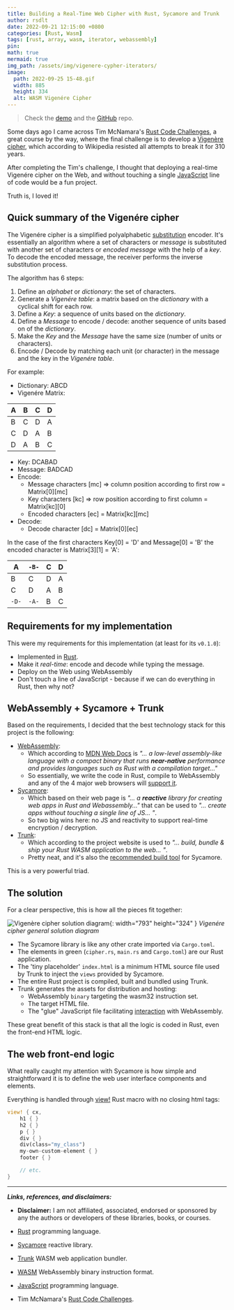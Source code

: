 ```yaml
---
title: Building a Real-Time Web Cipher with Rust, Sycamore and Trunk
author: rsdlt
date: 2022-09-21 12:15:00 +0800
categories: [Rust, Wasm]
tags: [rust, array, wasm, iterator, webassembly]
pin:
math: true
mermaid: true
img_path: /assets/img/vigenere-cypher-iterators/ 
image:
  path: 2022-09-25 15-48.gif 
  width: 885 
  height: 334 
  alt: WASM Vigenére Cipher 
---
```


> Check the [demo] and the [GitHub] repo.

Some days ago I came across Tim McNamara's [Rust Code Challenges], a great course by the way, where the final challenge is to develop a [Vigenère cipher], which according to Wikipedia resisted all attempts to break it for 310 years.

After completing the Tim's challenge, I thought that deploying a real-time Vigenére cipher on the Web, and without touching a single [JavaScript] line of code would be a fun project. 

Truth is, I loved it!


## Quick summary of the Vigenére cipher 

The Vigenére cipher is a simplified polyalphabetic [substitution] encoder. It's essentially an algorithm where a set of characters or _message_ is substituted with another set of characters or _encoded message_ with the help of a _key_. To decode the encoded message, the receiver performs the inverse substitution process. 

The algorithm has 6 steps:

1. Define an _alphabet_ or _dictionary_: the set of characters.
2. Generate a _Vigenére table_: a matrix based on the _dictionary_ with a cyclical shift for each row.
3. Define a _Key_: a sequence of units based on the _dictionary_.
4. Define a _Message_ to encode / decode: another sequence of units based on of the _dictionary_.
5. Make the _Key_ and the _Message_ have the same size (number of units or characters).
6. Encode / Decode by matching each unit (or character) in the message and the key in the _Vigenére table_.

For example:

- Dictionary: ABCD
- Vigenére Matrix:

| A | B | C | D |
|---|---|---|---|
| B | C | D | A |
| C | D | A | B |
| D | A | B | C |

- Key: DCABAD
- Message: BADCAD 
- Encode:
    - Message characters [mc] => column position according to first row = Matrix[0][mc]
    - Key characters [kc] => row position according to first column = Matrix[kc][0]
    - Encoded characters [ec] = Matrix[kc][mc]
- Decode:
    - Decode character [dc] = Matrix[0][ec]

In the case of the first characters Key[0] = 'D' and Message[0] = 'B' the encoded character is Matrix[3][1] = 'A':

| A | `-B-` | C | D |
|---|---|---|---|
| B | C | D | A |
| C | D | A | B |
| `-D-` | `-A-` | B | C |

## Requirements for my implementation

This were my requirements for this implementation (at least for its `v0.1.0`):

- Implemented in [Rust].
- Make it _real-time_: encode and decode while typing the message.
- Deploy on the Web using WebAssembly
- Don't touch a line of JavaScript - because if we can do everything in Rust, then why not?

## WebAssembly + Sycamore + Trunk 

Based on the requirements, I decided that the best technology stack for this project is the following:

- [WebAssembly]: 
    - Which according to [MDN Web Docs] is _"… a low-level assembly-like language with a compact binary that runs __near-native__ performance and provides languages such as Rust with a compilation target…"_
    - So essentially, we write the code in Rust, compile to WebAssembly and any of the 4 major web browsers will [support it].
- [Sycamore]: 
    - Which based on their web page is _"… a __reactive__ library for creating web apps in Rust and Webassembly…"_ that can be used to _"… create apps without touching a single line of JS… "_.
    - So two big wins here: no JS and reactivity to support real-time encryption / decryption.
- [Trunk]:
    - Which according to the project website is used to _"… build, bundle & ship your Rust WASM application to the web… "_.
    - Pretty neat, and it's also the [recommended build tool] for Sycamore.


This is a very powerful triad.


## The solution

For a clear perspective, this is how all the pieces fit together:
 

![Vigenère cipher solution diagram](general-solution-diagram.png){: width="793" height="324" }
_Vigenére cipher general solution diagram_

- The Sycamore library is like any other crate imported via `Cargo.toml`.
- The elements in green (`cipher.rs`, `main.rs` and `Cargo.toml`) are our Rust application.
- The 'tiny placeholder' `index.html` is a minimum HTML source file used by Trunk to inject the `views` provided by Sycamore.
- The entire Rust project is compiled, built and bundled using Trunk.
- Trunk generates the assets for distribution and hosting:
    - WebAssembly `binary` targeting the wasm32 instruction set.
    - The target HTML file.
    - The "glue" JavaScript file facilitating [interaction] with WebAssembly.

These great benefit of this stack is that all the logic is coded in Rust, even the front-end HTML logic.

## The web front-end logic

What really caught my attention with Sycamore is how simple and straightforward it is to define the web user interface components and elements.

Everything is handled through [view!] Rust macro with no closing html tags:

```rust
view! { cx,
    h1 { }
    h2 { }
    p { }
    div { }
    div(class="my_class")
    my-own-custom-element { }
    footer { }

    // etc.
}
```


---

**_Links, references, and disclaimers:_**

- **Disclaimer:** I am not affiliated, associated, endorsed or sponsored by any the authors or developers of these libraries, books, or courses.

- [Rust] programming language.
- [Sycamore] reactive library.
- [Trunk] WASM web application bundler.
- [WASM] WebAssembly binary instruction format.
- [JavaScript] programming language.
- Tim McNamara's [Rust Code Challenges].

[Rust Code Challenges]:https://www.linkedin.com/learning/rust-code-challenges/let-s-put-rust-into-practice?autoplay=true
[Vigenère cipher]:https://en.wikipedia.org/wiki/Vigen%C3%A8re_cipher
[WASM]:https://webassembly.org/
[WebAssembly]:https://webassembly.org/
[Sycamore]:https://sycamore-rs.netlify.app/
[demo]:https://wasm-vigenere-cipher.onrender.com/
[Trunk]:https://trunkrs.dev/
[Rust]:https://www.rust-lang.org/
[GitHub]:https://github.com/rsdlt/wasm-vigenere-cipher
[JavaScript]:https://www.ecma-international.org/publications-and-standards/standards/ecma-262/
[substitution]:https://en.wikipedia.org/wiki/Substitution_cipher
[MDN Web Docs]:http://127.0.0.1:4000/posts/vigenere-cypher-wasm-rust-iterator-function/
[support it]:https://webassembly.org/roadmap/
[recommended build tool]:https://sycamore-rs.netlify.app/docs/getting_started/installation#install-trunk
[interaction]:https://developer.mozilla.org/en-US/docs/WebAssembly/JavaScript_interface
[view!]:https://sycamore-rs.netlify.app/docs/basics/view
